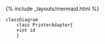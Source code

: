 {% include _layouts/mermaid.html %}

```mermaid
classDiagram
    class PrinterAdapter{
    +int id
    }
```
